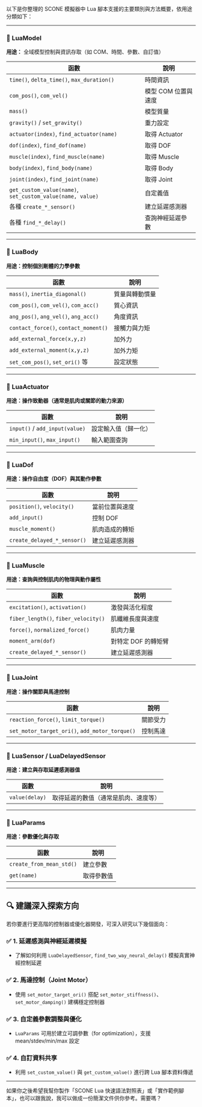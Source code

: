 以下是你整理的 SCONE 模擬器中 Lua 腳本支援的主要類別與方法概要，依用途分類如下：

---

### 🔹 **LuaModel**

**用途：** 全域模型控制與資訊存取（如 COM、時間、參數、自訂值）

|函數|說明|
|---|---|
|`time()`, `delta_time()`, `max_duration()`|時間資訊|
|`com_pos()`, `com_vel()`|模型 COM 位置與速度|
|`mass()`|模型質量|
|`gravity()` / `set_gravity()`|重力設定|
|`actuator(index)`, `find_actuator(name)`|取得 Actuator|
|`dof(index)`, `find_dof(name)`|取得 DOF|
|`muscle(index)`, `find_muscle(name)`|取得 Muscle|
|`body(index)`, `find_body(name)`|取得 Body|
|`joint(index)`, `find_joint(name)`|取得 Joint|
|`get_custom_value(name)`, `set_custom_value(name, value)`|自定義值|
|各種 `create_*_sensor()`|建立延遲感測器|
|各種 `find_*_delay()`|查詢神經延遲參數|

---

### 🔹 **LuaBody**

**用途：控制個別剛體的力學參數**

|函數|說明|
|---|---|
|`mass()`, `inertia_diagonal()`|質量與轉動慣量|
|`com_pos()`, `com_vel()`, `com_acc()`|質心資訊|
|`ang_pos()`, `ang_vel()`, `ang_acc()`|角度資訊|
|`contact_force()`, `contact_moment()`|接觸力與力矩|
|`add_external_force(x,y,z)`|加外力|
|`add_external_moment(x,y,z)`|加外力矩|
|`set_com_pos()`, `set_ori()` 等|設定狀態|

---

### 🔹 **LuaActuator**

**用途：操作致動器（通常是肌肉或關節的動力來源）**

|函數|說明|
|---|---|
|`input()` / `add_input(value)`|設定輸入值（歸一化）|
|`min_input()`, `max_input()`|輸入範圍查詢|

---

### 🔹 **LuaDof**

**用途：操作自由度（DOF）與其動作參數**

|函數|說明|
|---|---|
|`position()`, `velocity()`|當前位置與速度|
|`add_input()`|控制 DOF|
|`muscle_moment()`|肌肉造成的轉矩|
|`create_delayed_*_sensor()`|建立延遲感測器|

---

### 🔹 **LuaMuscle**

**用途：查詢與控制肌肉的物理與動作屬性**

|函數|說明|
|---|---|
|`excitation()`, `activation()`|激發與活化程度|
|`fiber_length()`, `fiber_velocity()`|肌纖維長度與速度|
|`force()`, `normalized_force()`|肌肉力量|
|`moment_arm(dof)`|對特定 DOF 的轉矩臂|
|`create_delayed_*_sensor()`|建立延遲感測器|

---

### 🔹 **LuaJoint**

**用途：操作關節與馬達控制**

|函數|說明|
|---|---|
|`reaction_force()`, `limit_torque()`|關節受力|
|`set_motor_target_ori()`, `add_motor_torque()`|控制馬達|

---

### 🔹 **LuaSensor / LuaDelayedSensor**

**用途：建立與存取延遲感測器值**

|函數|說明|
|---|---|
|`value(delay)`|取得延遲的數值（通常是肌肉、速度等）|

---

### 🔹 **LuaParams**

**用途：參數優化與存取**

|函數|說明|
|---|---|
|`create_from_mean_std()`|建立參數|
|`get(name)`|取得參數值|

---

## 🔍 建議深入探索方向

若你要進行更高階的控制器或優化器開發，可深入研究以下幾個面向：

### ✅ **1. 延遲感測與神經延遲模擬**

- 了解如何利用 `LuaDelayedSensor`, `find_two_way_neural_delay()` 模擬真實神經控制延遲

### ✅ **2. 馬達控制（Joint Motor）**

- 使用 `set_motor_target_ori()` 搭配 `set_motor_stiffness()`、`set_motor_damping()` 建構穩定控制器

### ✅ **3. 自定義參數調整與優化**

- `LuaParams` 可用於建立可調參數（for optimization），支援 mean/stdev/min/max 設定
    
### ✅ **4. 自訂資料共享**

- 利用 `set_custom_value()` 與 `get_custom_value()` 進行跨 Lua 腳本資料傳遞
    

---

如果你之後希望我幫你製作「SCONE Lua 快速語法對照表」或「實作範例腳本」，也可以跟我說，我可以做成一份簡潔文件供你參考。需要嗎？